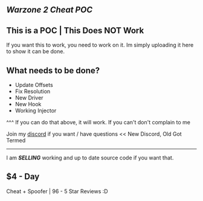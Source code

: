 ***Warzone 2 Cheat POC***
-------------------------

This is a POC | This Does NOT Work
----------------------------------

If you want this to work, you need to work on it. Im simply uploading it here to show it can be done.

**What needs to be done?**
--------------------------
- Update Offsets
- Fix Resolution
- New Driver
- New Hook
- Working Injector

^^^ If you can do that above, it will work. If you can't don't complain to me

Join my [discord](https://discord.gg/KBc8YRBwUd) if you want / have questions << New Discord, Old Got Termed

------------------------------------------------------------------------------------------------------------

I am ***SELLING*** working and up to date source code if you want that.

$4 - Day
--------
Cheat + Spoofer |
96 - 5 Star Reviews :D
